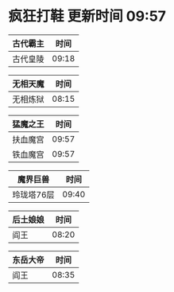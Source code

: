 # 疯狂打鞋 更新时间 09:57

| 古代霸主   | 时间    |
|--------|-------|
| 古代皇陵 | 09:18 |

| 无相天魔   | 时间    |
|--------|-------|
| 无相炼狱 | 08:15 |

| 猛魔之王   | 时间    |
|--------|-------|
| 扶血魔宫 | 09:57 |
| 铁血魔宫 | 09:57 |

| 魔界巨兽   | 时间    |
|--------|-------|
| 玲珑塔76层 | 09:40 |

| 后土娘娘   | 时间    |
|--------|-------|
| 阎王 | 08:20 |

| 东岳大帝   | 时间    |
|--------|-------|
| 阎王 | 08:35 |